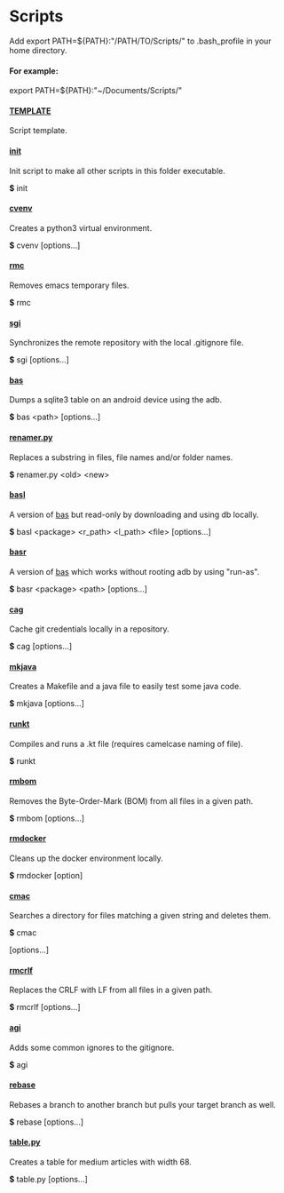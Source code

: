 # Scripts
Add export PATH=${PATH}:"/PATH/TO/Scripts/" to .bash_profile in your home directory.

#### For example:
export PATH=${PATH}:"~/Documents/Scripts/"

#### [TEMPLATE](TEMPLATE)
Script template.

#### [init](init)
Init script to make all other scripts in this folder executable.

**$** init

#### [cvenv](cvenv)
Creates a python3 virtual environment.

**$** cvenv [options...]

#### [rmc](rmc)
Removes emacs temporary files.

**$** rmc

#### [sgi](sgi)
Synchronizes the remote repository with the local .gitignore file.

**$** sgi [options...]

#### [bas](bas)
Dumps a sqlite3 table on an android device using the adb.

**$** bas &lt;path&gt; [options...]

#### [renamer.py](renamer.py)
Replaces a substring in files, file names and/or folder names.

**$** renamer.py &lt;old&gt; &lt;new&gt;

#### [basl](basl)
A version of [bas](bas) but read-only by downloading and using db locally.

**$** basl &lt;package&gt; &lt;r_path&gt; &lt;l_path&gt; &lt;file&gt; [options...]

#### [basr](basr)
A version of [bas](bas) which works without rooting adb by using "run-as".

**$** basr &lt;package&gt; &lt;path&gt; [options...]

#### [cag](cag)
Cache git credentials locally in a repository.

**$** cag [options...]

#### [mkjava](mkjava)
Creates a Makefile and a java file to easily test some java code.

**$** mkjava [options...]

#### [runkt](runkt)
Compiles and runs a .kt file (requires camelcase naming of file).

**$** runkt <file>

#### [rmbom](rmbom)
Removes the Byte-Order-Mark (BOM) from all files in a given path.

**$** rmbom <path> [options...]

#### [rmdocker](rmdocker)
Cleans up the docker environment locally.

**$** rmdocker [option]

#### [cmac](cmac)
Searches a directory for files matching a given string and deletes them.

**$** cmac <search> [options...]

#### [rmcrlf](rmcrlf)
Replaces the CRLF with LF from all files in a given path.

**$** rmcrlf <path> [options...]

#### [agi](agi)
Adds some common ignores to the gitignore.

**$** agi

#### [rebase](rebase)
Rebases a branch to another branch but pulls your target branch as well.

**$** rebase [options...]

#### [table.py](table.py)
Creates a table for medium articles with width 68.

**$** table.py [options...]


